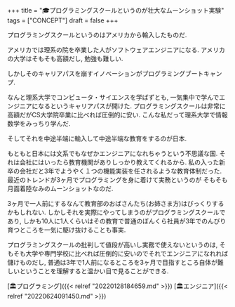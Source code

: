 +++
title = "🎓プログラミングスクールというのが壮大なムーンショット実験"
tags = ["CONCEPT"]
draft = false
+++

プログラミングスクールというのはアメリカから輸入したものだ.

アメリカでは理系の院を卒業した人がソフトウェアエンジニアになる. アメリカの大学はそもそも高額だし, 勉強も難しい.

しかしそのキャリアパスを崩すイノベーションがプログラミングブートキャンプ.

なんと理系大学でコンピュータ・サイエンスを学ばずとも, 一気集中で学んでエンジニアになるというキャリアパスが開けた. プログラミングスクールは非常に高額だがCS大学院卒業に比べれば圧倒的に安い. こんな私だって理系大学で情報数学をみっちり学んだ.

そしてそれを中途半端に輸入して中途半端な教育をするのが日本.

もともと日本には文系でもなぜかエンジニアになれちゃうという不思議な国. それは会社にはいったら教育機関がありしっかり教えてくれるから. 私の入った新卒の会社だと3年でようやく１つの機能実装を任されるような教育体制だった. 最近のトレンドが3ヶ月でプログラミングを身に着けて実務というのが そもそも月面着陸なみのムーンショットなのだ.

3ヶ月で一人前にするなんて教育部のおばさんたち(お姉さま方)はびっくりするかもしれない. しかしそれを実際にやってしまうのがプログラミングスクールであり, しかも10人に1人くらいはその教育で普通のぼんくら社員が3年でのんびり育つところを一気に駆け抜けることも事実.

プログラミングスクールの批判して値段が高いし実務で使えないというのは, そもそも大学や専門学校に比べれば圧倒的に安いのでそれでエンジニアになれれば儲けものだし, 普通は3年で1人前になるところを3ヶ月で目指すところ自体が難しいということを理解すると温かい目で見ることができる.

[🏛プログラミング]({{< relref "20220128184659.md" >}}) [🏛エンジニア]({{< relref "20220624091450.md" >}})
